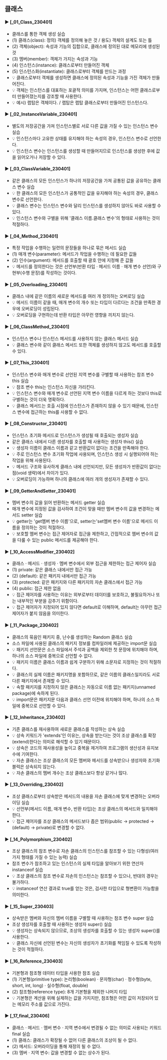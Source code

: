 ####
## 클래스
####
#### ► [_01_Class_230401]
- 클래스를 통한 객체 생성 실습
- (1) 클래스(class): 정의) 객체를 정의해 놓은 것 / 용도) 객체의 설계도 또는 틀
- (2) 객체(object): 속성과 기능의 집합으로, 클래스에 정의된 대로 메모리에 생성된 것
- (3) 멤버(member): 객체가 가지는 속성과 기능
- (4) 인스턴스(instance): 클래스로부터 만들어진 객체
- (5) 인스턴스화(instantiate): 클래스로부터 객체를 만드는 과정
- 💡 클래스로부터 객체를 생성하면 클래스에 정의된 속성과 기능을 가진 객체가 만들어진다.  
- 💡 객체는 인스턴스를 대표하는 포괄적 의미를 가지며, 인스턴스는 어떤 클래스로부터 만들어졌는지를 강조할 때 사용한다.
- 💡 예시) 랩탑은 객체이다. / 랩탑은 랩탑 클래스로부터 만들어진 인스턴스다. 
####
#### ► [_02_InstanceVariable_230401]
- 별도의 저장공간을 가져 인스턴스별로 서로 다른 값을 가질 수 있는 인스턴스 변수 실습
- 💡 인스턴스마다 고유한 상태를 유지해야 하는 속성의 경우, 인스턴스 변수로 선언한다. 
- 💡 인스턴스 변수는 인스턴스를 생성할 때 만들어지므로 인스턴스를 생성한 후에 값을 읽어오거나 저장할 수 있다.
####
#### ► [_03_ClassVariable_230401]
- 같은 클래스의 모든 인스턴스가 하나의 저장공간을 가져 공통된 값을 공유하는 클래스 변수 실습
- 💡 한 클래스의 모든 인스턴스가 공통적인 값을 유지해야 하는 속성의 경우, 클래스 변수로 선언한다.
- 💡 클래스 변수는 인스턴스 변수와 달리 인스턴스를 생성하지 않아도 바로 사용할 수 있다.
- 💡 인스턴스 변수와 구별을 위해 '클래스 이름.클래스 변수'의 형태로 사용하는 것이 적절하다.
####
#### ► [_04_Method_230401]
- 특정 작업을 수행하는 일련의 문장들을 하나로 묶은 메서드 실습
- (1) 매개 변수(parameter): 메서드가 작업을 수행하는 데 필요한 값들
- (2) 인수(argument): 메서드를 호출할 때 괄호 안에 지정해 준 값들
- 💡 메서드를 정의한다는 것은 선언부(반환 타입 · 메서드 이름 · 매개 변수 선언)와 구현부(수행 문장)를 작성하는 것이다.
####
#### ► [_05_Overloading_230401]
- 클래스 내에 같은 이름의 새로운 메서드를 여러 개 정의하는 오버로딩 실습
- 💡 메서드 이름이 같을 때, 매개 변수의 개수 또는 타입이 다르다는 조건을 만족한 경우에 오버로딩이 성립된다.
- 💡 오버로딩을 구현하는데 반환 타입은 아무런 영향을 끼치지 않는다.
####
#### ► [_06_ClassMethod_230401]
- 인스턴스 변수나 인스턴스 메서드를 사용하지 않는 클래스 메서드 실습
- 💡 클래스 변수와 같이 클래스 메서드 또한 객체를 생성하지 않고도 메서드를 호출할 수 있다. 
####
#### ► [_07_This_230401]
- 인스턴스 변수와 매개 변수로 선언된 지역 변수를 구별할 때 사용하는 참조 변수 this 실습
- 💡 참조 변수 this는 인스턴스 자신을 가리킨다.
- 💡 인스턴스 변수와 매개 변수로 선언된 지역 변수 이름을 다르게 하는 것보다 this로 구별하는 것이 더욱 명확하다.
- 💡 클래스 메서드는 호출 시점에 인스턴스가 존재하지 않을 수 있기 때문에, 인스턴스 변수에 접근하는 this를 사용할 수 없다.
####
#### ► [_08_Constructor_230401]
- 인스턴스 초기화 메서드로 인스턴스가 생성될 때 호출되는 생성자 실습
- 같은 클래스 내에서 다른 생성자를 호출할 때 사용하는 생성자 this() 실습
- 💡 생성자 이름이 클래스 이름과 같고 반환값이 없다는 조건을 만족해야 한다.
- 💡 주로 인스턴스 변수 초기화 작업에 사용되며, 인스턴스 생성 시 실행되어야 하는 작업을 위해 사용된다.
- 💡 메서드 구조와 유사하게 클래스 내에 선언되지만, 모든 생성자가 반환값이 없다는 점(void 생략)에서 차이가 있다.
- 💡 오버로딩이 가능하며 하나의 클래스에 여러 개의 생성자가 존재할 수 있다.
####
#### ► [_09_GetterAndSetter_230401]
- 멤버 변수의 값을 읽어 반환하는 메서드 getter 실습
- 매개 변수에 지정된 값을 검사하여 조건이 맞을 때만 멤버 변수의 값을 변경하는 메서드 setter 실습
- 💡 getter는 'get멤버 변수 이름'으로, setter는'set멤버 변수 이름'으로 메서드 이름을 정의하는 것이 적절하다.
- 💡 보호할 멤버 변수는 접근 제어자로 접근을 제한하고, 간접적으로 멤버 변수의 값을 다룰 수 있는 public 메서드를 제공해야 한다.
####
#### ► [_10_AccessModifier_230402]
- 클래스 · 메서드 · 생성자 · 멤버 변수에서 외부 접근을 제한하는 접근 제어자 실습
- (1) private: 같은 클래스 내에서만 접근 가능
- (2) (default): 같은 패키지 내에서만 접근 가능
- (3) protected: 같은 패키지와 다른 패키지의 자손 클래스에서 접근 가능
- (4) public: 접근 제한 없음
- 💡 접근 제어자를 사용하는 이유는 외부로부터 데이터를 보호하고, 불필요하거나 또는 내부적인 부분을 감추기 위함이다.
- 💡 접근 제어자가 지정되어 있지 않다면 default로 이해하며, default는 아무런 접근 제어자가 붙지 않음을 의미한다.
####
#### ► [_11_Package_230402]
- 클래스의 묶음인 패키지 중, 난수를 생성하는 Random 클래스 실습
- 소스 파일에 사용된 클래스의 패키지 정보를 컴파일러에 제공하는 import문 실습
- 💡 패키지 선언문은 소스 파일에서 주석과 공백을 제외한 첫 문장에 위치해야 하며, 하나의 소스 파일에 중복으로 선언할 수 없다.
- 💡 패키지 이름은 클래스 이름과 쉽게 구분하기 위해 소문자로 지정하는 것이 적절하다.
- 💡 클래스의 실제 이름은 패키지명을 포함하므로, 같은 이름의 클래스일지라도 서로 다른 패키지에서 존재할 수 있다.
- 💡 속할 패키지를 지정하지 않은 클래스는 자동으로 이름 없는 패키지(unnamed package)에 속하게 된다.
- 💡 import문은 패키지문 다음과 클래스 선언 이전에 위치해야 하며, 하나의 소스 파일에 중복으로 선언할 수 있다.
####
#### ► [_12_Inheritance_230402]
- 기존 클래스를 재사용하여 새로운 클래스를 작성하는 상속 실습
- 💡 상속 키워드가 'extends'인 이유는, 상속을 받는다는 것이 조상 클래스를 확장(extend)한다는 의미로 해석할 수 있기 때문이다.
- 💡 상속은 코드의 재사용성을 높이고 중복을 제거하여 프로그램의 생산성과 유지보수에 기여한다. 
- 💡 자손 클래스는 조상 클래스의 모든 멤버와 메서드를 상속받으나 생성자와 초기화 블럭은 상속되지 않는다. 
- 💡 자손 클래스의 멤버 개수는 조상 클래스보다 항상 같거나 많다.
####
#### ► [_13_Overriding_230402]
- 조상 클래스로부터 상속받은 메서드의 내용을 자손 클래스에 맞게 변경하는 오버라이딩 실습
- 💡 선언부(메서드 이름, 매개 변수, 반환 타입)는 조상 클래스의 메서드와 일치해야 한다.
- 💡 접근 제어자를 조상 클래스의 메서드보다 좁은 범위(public → protected → (default) → private)로 변경할 수 없다.
####
#### ► [_14_Polymorphism_230402]
- 조상 클래스의 참조 변수로 자손 클래스의 인스턴스를 참조할 수 있는 다형성(여러 가지 형태를 가질 수 있는 능력) 실습
- 참조 변수가 참조하고 있는 인스턴스의 실제 타입을 알아보기 위한 연산자 instanceof 실습
- 💡 조상 클래스의 참조 변수로 자손의 인스턴스는 참조할 수 있으나, 반대의 경우는 불가하다.
- 💡 instanceof 연산 결과로 true를 얻는 것은, 검사한 타입으로 형변환이 가능함을 의미한다.
####
#### ► [_15_Super_230403]
- 상속받은 멤버와 자신의 멤버 이름을 구별할 때 사용하는 참조 변수 super 실습
- 조상 생성자를 호출할 때 사용하는 생성자 super() 실습
- 💡 생성자는 상속되지 않으므로, 조상의 생성자를 호출할 수 있는 생성자 super()를 사용한다.
- 💡 클래스 자신에 선언된 변수는 자신의 생성자가 초기화를 책임질 수 있도록 작성하는 것이 적절하다.
####
#### ► [_16_Reference_230403]
- 기본형과 참조형 데이터 타입을 사용한 참조 실습
- (1) 기본형(primitive type): 논리형(boolean) · 문자형(char) · 정수형(byte, short, int, long) · 실수형(float, double)
- (2) 참조형(reference type): 8개 기본형을 제외한 나머지 타입
- 💡 기본형은 계산을 위해 실제하는 값을 가지지만, 참조형은 어떤 값이 저장되어 있는 메모리 주소를 값으로 가진다.
####
#### ► [_17_final_230406]
- 클래스 · 메서드 · 멤버 변수 · 지역 변수에서 변경될 수 없는 의미로 사용되는 키워드 final 실습
- (1) 클래스: 클래스가 확장될 수 없어 다른 클래스의 조상이 될 수 없다. 
- (2) 메서드: 오버라이딩을 통해 재정의 될 수 없다.
- (3) 멤버 · 지역 변수: 값을 변경할 수 없는 상수가 된다. 
####
